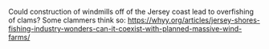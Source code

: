 Could construction of windmills off of the Jersey coast lead to overfishing of clams? Some clammers think so: https://whyy.org/articles/jersey-shores-fishing-industry-wonders-can-it-coexist-with-planned-massive-wind-farms/
